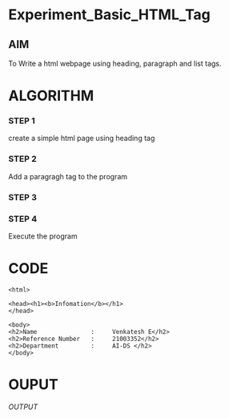 # Experiment_Basic_HTML_Tag

## AIM
To Write a html webpage using heading, paragraph and list tags.

# ALGORITHM
### STEP 1
create a simple html page using heading tag
### STEP 2
Add a paragragh tag to the program
### STEP 3

### STEP 4
Execute the program

# CODE
~~~<DOCTYPE html>
<html>

<head><h1><b>Infomation</b></h1>
</head>

<body>
<h2>Name               :     Venkatesh E</h2>
<h2>Reference Number   :     21003352</h2>
<h2>Department         :     AI-DS </h2>
</body>
~~~
# OUPUT
*OUTPUT*
